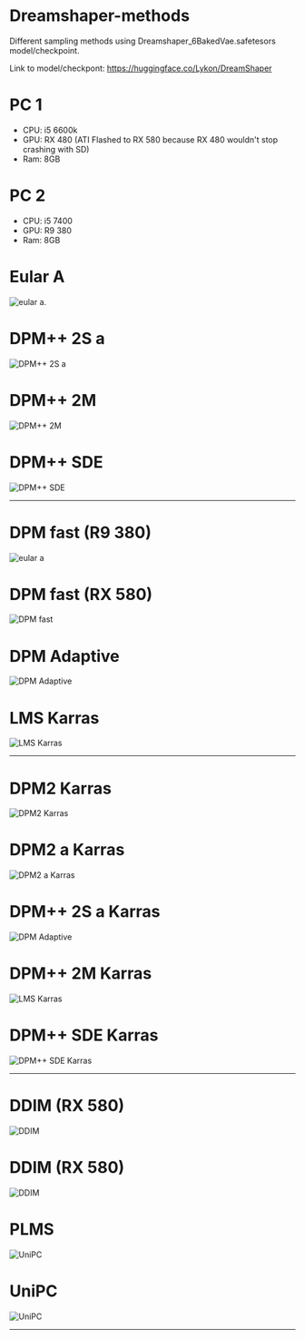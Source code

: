 # Dreamshaper-methods
 Different sampling methods using Dreamshaper_6BakedVae.safetesors model/checkpoint.
 
 Link to model/checkpont: https://huggingface.co/Lykon/DreamShaper
 
# PC 1
- CPU: i5 6600k
- GPU: RX 480 (ATI Flashed to RX 580 because RX 480 wouldn't stop crashing with SD)
- Ram: 8GB

# PC 2
- CPU: i5 7400
- GPU: R9 380
- Ram: 8GB

# Eular A
![eular a](images/001_Eular_A_00055-4195407017.png).

# DPM++ 2S a
![DPM++ 2S a](images/003_DPM++_2S_a_00000-4195407017.png)

# DPM++ 2M
![DPM++ 2M](images/004_DPM++_2M_00057-4195407017.png)

# DPM++ SDE
![DPM++ SDE](images/005_DPM++_SDE_00058-4195407017.png)

---------------------------------------------------

# DPM fast (R9 380)
![eular a](images/006_01_DPM_fast_R9_380_[4m]_00001-4195407017.png)

# DPM fast (RX 580)
![DPM fast](images/006_02_DPM_fast_RX_580_[3m50s]_000059-4195407017.png)

# DPM Adaptive
![DPM Adaptive](images/007_DPM_Adaptive_[22min]_00000-4195407017.png)

# LMS Karras
![LMS Karras](images/008_LMS_Karras_00060-4195407017.png)

---------------------------------------------------

# DPM2 Karras
![DPM2 Karras](images/009_DPM2_Karras_00001-4195407017.png)

# DPM2 a Karras
![DPM2 a Karras](images/010_DPM2_a_Karras_[7m_22s]_00000-4195407017.png)

# DPM++ 2S a Karras
![DPM Adaptive](images/011_DPM++_2S_a_Karras[7m27s]_00002-4195407017.png)

# DPM++ 2M Karras
![LMS Karras](images/012_DPM++_2M_Karras_[3m_21s]_00001-4195407017.png)

# DPM++ SDE Karras
![DPM++ SDE Karras](images/013_DPM++_SDE_Karras_00056-4195407017.png)

---------------------------------------------------

# DDIM (RX 580)
![DDIM](images/014_01_DDIM_[2m20s]_R8_380_00005-4195407017.png)

# DDIM (RX 580)
![DDIM](images/014_02_DDIM_[2m25s]_RX_580_00004-4195407017.png)

# PLMS
![UniPC](images/015_PLMS_[2m25s]_00006-4195407017.png)

# UniPC
![UniPC](images/016_UniPC_[2m19s]_00007-4195407017.png)

---------------------------------------------------







